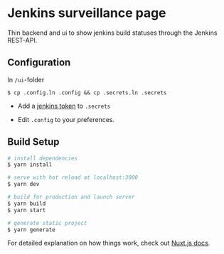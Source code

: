 # Jenkins surveillance page

Thin backend and ui to show jenkins build statuses through the Jenkins REST-API.

## Configuration

In `/ui`-folder

````
$ cp .config.ln .config && cp .secrets.ln .secrets
````

* Add a [jenkins token](https://jenkins.io/blog/2018/07/02/new-api-token-system/) to `.secrets`

* Edit `.config` to your preferences.


## Build Setup

``` bash
# install dependencies
$ yarn install

# serve with hot reload at localhost:3000
$ yarn dev

# build for production and launch server
$ yarn build
$ yarn start

# generate static project
$ yarn generate
```

For detailed explanation on how things work, check out [Nuxt.js docs](https://nuxtjs.org).
